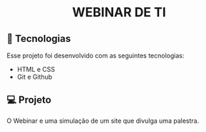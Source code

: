 <h1 align="center"> WEBINAR DE TI </h1>

## 🚀 Tecnologias

Esse projeto foi desenvolvido com as seguintes tecnologias:

- HTML e CSS
- Git e Github


## 💻 Projeto

O Webinar e uma simulação de um site que divulga uma palestra.
